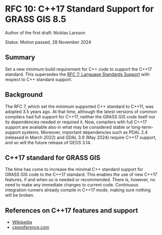# RFC 10: C++17 Standard Support for GRASS GIS 8.5

Author of the first draft: Nicklas Larsson

Status: Motion passed, 28 November 2024

## Summary

Set a new minimum build requirement for C++ code to support the C++17 standard. This
supersedes the [RFC 7: Language Standards Support](language_standards_support.md)
with respect to C++ standard support.

## Background

The RFC 7, which set the minimum supported C++ standard to C++11, was adopted 3.5
years ago. At that time, although the latest versions of common compilers had
full support for C++17, neither the GRASS GIS code itself nor its dependencies
needed or required it. Now, compilers with full C++17 support are available also
in what may be considered stable or long-term-support systems.
Moreover, important dependencies such as PDAL 2.4 (released in March 2022) and
GDAL 3.9 (May 2024) require C++17 support, and so will the future release of
GEOS 3.14.

## C++17 standard for GRASS GIS

The time has come to increase the minimal C++ standard support for GRASS GIS
code to the C++17 standard. This enables the use of new C++17 features, if and when
so is needed or recommended. There is, however, no need to make any immediate
changes to current code. Continuous integration runners already compile in
C++17 mode, making sure nothing will be broken.

## References on C++17 features and support

- [Wikipedia](https://en.wikipedia.org/wiki/C%2B%2B17)
- [cppreference.com](https://en.cppreference.com/w/cpp/17)
